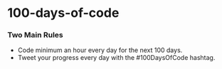 # 100-days-of-code

### Two Main Rules

- Code minimum an hour every day for the next 100 days.
- Tweet your progress every day with the #100DaysOfCode hashtag.
